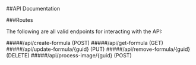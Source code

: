 ##API Documentation

###Routes

The following are all valid endpoints for interacting with the API:

#####/api/create-formula (POST)
#####/api/get-formula (GET)
#####/api/update-formula/{guid} (PUT) 
#####/api/remove-formula/{guid} (DELETE)
#####/api/process-image/{guid} (POST)